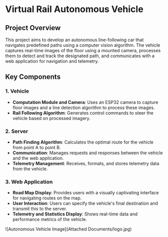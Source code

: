 # Virtual Rail Autonomous Vehicle

## Project Overview

This project aims to develop an autonomous line-following car that navigates predefined paths using a computer vision algorithm. The vehicle captures real-time images of the floor using a mounted camera, processes them to detect and track the designated path, and communicates with a web application for navigation and telemetry.

## Key Components

### 1. Vehicle
- **Computation Module and Camera**: Uses an ESP32 camera to capture floor images and a line detection algorithm to process these images.
- **Rail Following Algorithm**: Generates control commands to steer the vehicle based on processed imagery.

### 2. Server
- **Path Finding Algorithm**: Calculates the optimal route for the vehicle from point A to point B.
- **Communication**: Manages requests and responses between the vehicle and the web application.
- **Telemetry Management**: Receives, formats, and stores telemetry data from the vehicle.

### 3. Web Application
- **Road Map Display**: Provides users with a visually captivating interface for navigating routes on the map.
- **User Interaction**: Users can specify the vehicle's final destination and transmit this to the server.
- **Telemetry and Statistics Display**: Shows real-time data and performance metrics of the vehicle.

![Autonomous Vehicle Image](Attached Documents/logo.jpg)
